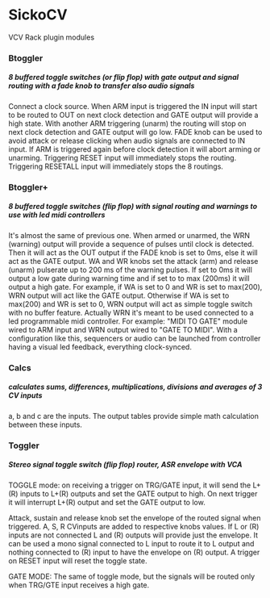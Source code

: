 # SickoCV
VCV Rack plugin modules
### Btoggler
##### 8 buffered toggle switches (or flip flop) with gate output and signal routing with a fade knob to transfer also audio signals

Connect a clock source. 
When ARM input is triggered the IN input will start to be routed to OUT on next clock detection and GATE output will provide a high state. 
With another ARM triggering (unarm) the routing will stop on next clock detection and GATE output will go low. 
FADE knob can be used to avoid attack or release clicking when audio signals are connected to IN input. 
If ARM is triggered again before clock detection it will abort arming or unarming. 
Triggering RESET input will immediately stops the routing. 
Triggering RESETALL input will immediately stops the 8 routings. 
 
### Btoggler+
##### 8 buffered toggle switches (flip flop) with signal routing and warnings to use with led midi controllers
It's almost the same of previous one.
When armed or unarmed, the WRN (warning) output will provide a sequence of pulses until clock is detected. Then it will act as the OUT output if the FADE knob is set to 0ms, else it will act as the GATE output. 
WA and WR knobs set the attack (arm) and release (unarm) pulserate up to 200 ms of the warning pulses. 
If set to 0ms  it will output a low gate during warning time and if set to to max (200ms) it will output a high gate.
For example, if WA is set to 0 and WR is set to max(200), WRN output will act like the GATE output. Otherwise if WA is set to max(200) and WR is set to 0, WRN output will act as simple toggle switch with no buffer feature. 
Actually WRN  it's meant to be used connected to a led programmable midi controller.
For example: "MIDI TO GATE" module wired to ARM input and WRN output wired to "GATE TO MIDI". With a configuration like this, sequencers or audio can be launched from controller having a visual led feedback, everything clock-synced.

### Calcs
##### calculates sums, differences, multiplications, divisions and averages of 3 CV inputs

a, b and c are the inputs. The output tables provide simple math calculation between these inputs.

### Toggler
##### Stereo signal toggle switch (flip flop) router, ASR envelope with VCA
TOGGLE mode: on receiving a trigger on TRG/GATE input, it will send the L+(R) inputs to L+(R) outputs and set the GATE output to high. On next trigger it will interrupt L+(R) output and set the GATE output to low.

Attack, sustain and release knob set the envelope of the routed signal when triggered.
A, S, R CVinputs are added to respective knobs values.
If L or (R) inputs are not connected L and (R) outputs will provide just the envelope. It can be used a mono signal connected to L input to route it to L output and nothing connected to (R) input to have the envelope on (R) output.
A trigger on RESET input will reset the toggle state.

GATE MODE:
The same of toggle mode, but the signals will be routed only when TRG/GTE input receives a high gate.
